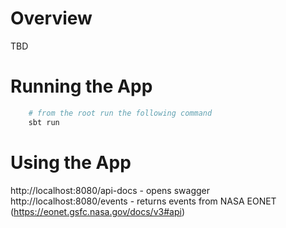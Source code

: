 # Overview
TBD

# Running the App

```bash
    # from the root run the following command
    sbt run
```

# Using the App

http://localhost:8080/api-docs - opens swagger
http://localhost:8080/events  - returns events from NASA EONET (https://eonet.gsfc.nasa.gov/docs/v3#api)

